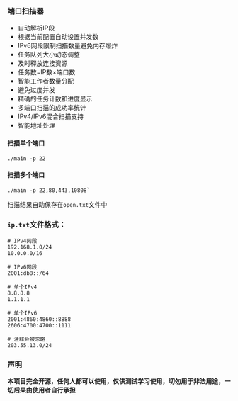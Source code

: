 ### 端口扫描器

- 自动解析IP段
- 根据当前配置自动设置并发数
- IPv6网段限制扫描数量避免内存爆炸
- 任务队列大小动态调整
- 及时释放连接资源
- 任务数=IP数×端口数
- 智能工作者数量分配
- 避免过度并发
- 精确的任务计数和进度显示
- 多端口扫描的成功率统计
- IPv4/IPv6混合扫描支持
- 智能地址处理

#### 扫描单个端口
```
./main -p 22
```

#### 扫描多个端口
```
./main -p 22,80,443,10808`
```

扫描结果自动保存在`open.txt`文件中

### `ip.txt`文件格式：
```
# IPv4网段
192.168.1.0/24
10.0.0.0/16

# IPv6网段
2001:db8::/64

# 单个IPv4
8.8.8.8
1.1.1.1

# 单个IPv6
2001:4860:4860::8888
2606:4700:4700::1111

# 注释会被忽略
203.55.13.0/24
```

### 声明

**本项目完全开源，任何人都可以使用，仅供测试学习使用，切勿用于非法用途，一切后果由使用者自行承担**